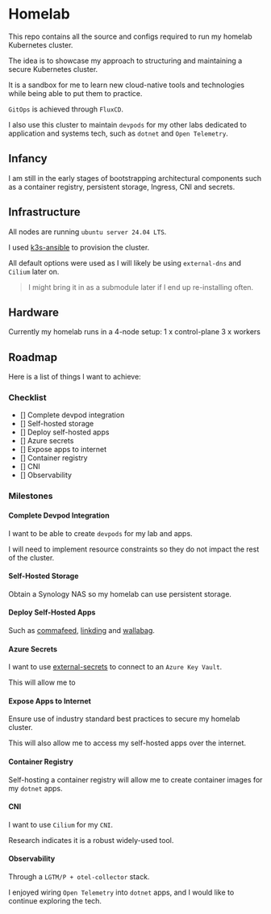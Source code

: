 # Homelab

This repo contains all the source and configs required to run my homelab Kubernetes cluster.

The idea is to showcase my approach to structuring and maintaining a secure Kubernetes cluster.

It is a sandbox for me to learn new cloud-native tools and technologies while being able to put them to practice.

`GitOps` is achieved through `FluxCD`.

I also use this cluster to maintain `devpods` for my other labs dedicated to application and systems tech, such as `dotnet` and `Open Telemetry`.

## Infancy

I am still in the early stages of bootstrapping architectural components such as a container registry, persistent storage, Ingress, CNI and secrets.

## Infrastructure

All nodes are running `ubuntu server 24.04 LTS`.

I used [k3s-ansible](https://github.com/k3s/k3s-ansible) to provision the cluster.

All default options were used as I will likely be using `external-dns` and `Cilium` later on.

> I might bring it in as a submodule later if I end up re-installing often.

## Hardware

Currently my homelab runs in a 4-node setup:
1 x control-plane
3 x workers

## Roadmap

Here is a list of things I want to achieve:

### Checklist

- [] Complete devpod integration
- [] Self-hosted storage
- [] Deploy self-hosted apps
- [] Azure secrets
- [] Expose apps to internet
- [] Container registry
- [] CNI
- [] Observability

### Milestones

#### Complete Devpod Integration

I want to be able to create `devpods` for my lab and apps.

I will need to implement resource constraints so they do not impact the rest of the cluster.

#### Self-Hosted Storage

Obtain a Synology NAS so my homelab can use persistent storage.

#### Deploy Self-Hosted Apps

Such as [commafeed](https://www.commafeed.com/#/welcome), [linkding](https://github.com/sissbruecker/linkding) and [wallabag](https://wallabag.org/).

#### Azure Secrets

I want to use [external-secrets](https://external-secrets.io/latest/) to connect to an `Azure Key Vault`.

This will allow me to

#### Expose Apps to Internet

Ensure use of industry standard best practices to secure my homelab cluster.

This will also allow me to access my self-hosted apps over the internet.

#### Container Registry

Self-hosting a container registry will allow me to create container images for my `dotnet` apps.

#### CNI

I want to use `Cilium` for my `CNI`.

Research indicates it is a robust widely-used tool.

#### Observability

Through a `LGTM/P + otel-collector` stack.

I enjoyed wiring `Open Telemetry` into `dotnet` apps, and I would like to continue exploring the tech.
